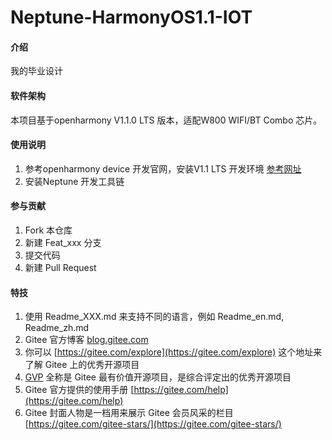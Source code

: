 # Neptune-HarmonyOS1.1-IOT

#### 介绍
我的毕业设计

#### 软件架构
本项目基于openharmony V1.1.0 LTS 版本，适配W800 WIFI/BT Combo 芯片。

#### 使用说明

1.  参考openharmony device 开发官网，安装V1.1 LTS 开发环境     [参考网址](http://gitee.com/openharmony/docs/blob/master/zh-cn/readme/%E7%BC%96%E8%AF%91%E6%9E%84%E5%BB%BA%E5%AD%90%E7%B3%BB%E7%BB%9F.md)
2.  安装Neptune 开发工具链 

#### 参与贡献

1.  Fork 本仓库
2.  新建 Feat_xxx 分支
3.  提交代码
4.  新建 Pull Request


#### 特技

1.  使用 Readme\_XXX.md 来支持不同的语言，例如 Readme\_en.md, Readme\_zh.md
2.  Gitee 官方博客 [blog.gitee.com](https://blog.gitee.com)
3.  你可以 [https://gitee.com/explore](https://gitee.com/explore) 这个地址来了解 Gitee 上的优秀开源项目
4.  [GVP](https://gitee.com/gvp) 全称是 Gitee 最有价值开源项目，是综合评定出的优秀开源项目
5.  Gitee 官方提供的使用手册 [https://gitee.com/help](https://gitee.com/help)
6.  Gitee 封面人物是一档用来展示 Gitee 会员风采的栏目 [https://gitee.com/gitee-stars/](https://gitee.com/gitee-stars/)
